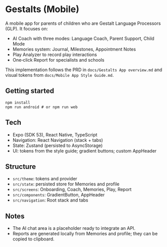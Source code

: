 # Gestalts (Mobile)

A mobile app for parents of children who are Gestalt Language Processors (GLP). It focuses on:

- AI Coach with three modes: Language Coach, Parent Support, Child Mode
- Memories system: Journal, Milestones, Appointment Notes
- Play Analyzer to record play interactions
- One‑click Report for specialists and schools

This implementation follows the PRD in `docs/Gestalts App overview.md` and visual tokens from `docs/Mobile App Style Guide.md`.

## Getting started

```
npm install
npm run android # or npm run web
```

## Tech
- Expo (SDK 53), React Native, TypeScript
- Navigation: React Navigation (stack + tabs)
- State: Zustand (persisted to AsyncStorage)
- UI: tokens from the style guide; gradient buttons; custom AppHeader

## Structure
- `src/theme`: tokens and provider
- `src/state`: persisted store for Memories and profile
- `src/screens`: Onboarding, Coach, Memories, Play, Report
- `src/components`: GradientButton, AppHeader
- `src/navigation`: Root stack and tabs

## Notes
- The AI chat area is a placeholder ready to integrate an API.
- Reports are generated locally from Memories and profile; they can be copied to clipboard.